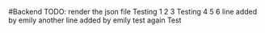 #Backend
TODO: render the json file
Testing 1 2 3
Testing 4 5 6
line added by emily
another line added by emily
test again
Test
